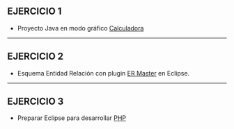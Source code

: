 

## EJERCICIO 1
* Proyecto Java en modo gráfico [Calculadora](https://github.com/SabrinaOC/SabrinaEjerciciosEntornosDesarrollo/tree/master/src/practica_obligatoria_2_EDI/windowBuilder_Practica)

- - -

## EJERCICIO 2
* Esquema Entidad Relación con plugin [ER Master](https://github.com/SabrinaOC/SabrinaEjerciciosEntornosDesarrollo/tree/master/src/practica_obligatoria_2_EDI/er_master) en Eclipse.

- - -

## EJERCICIO 3
* Preparar Eclipse para desarrollar [PHP](https://github.com/SabrinaOC/SabrinaEjerciciosEntornosDesarrollo/blob/master/src/practica_obligatoria_2_EDI/PHP_Eclipse.pdf)
